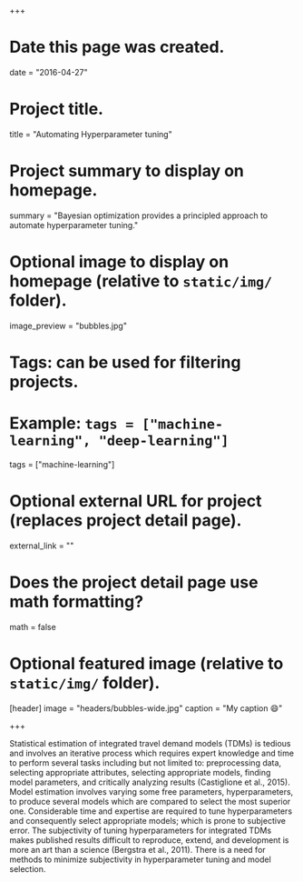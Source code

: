 +++
# Date this page was created.
date = "2016-04-27"

# Project title.
title = "Automating Hyperparameter tuning"

# Project summary to display on homepage.
summary = "Bayesian optimization provides a principled approach to automate hyperparameter tuning."

# Optional image to display on homepage (relative to `static/img/` folder).
image_preview = "bubbles.jpg"

# Tags: can be used for filtering projects.
# Example: `tags = ["machine-learning", "deep-learning"]`
tags = ["machine-learning"]

# Optional external URL for project (replaces project detail page).
external_link = ""

# Does the project detail page use math formatting?
math = false

# Optional featured image (relative to `static/img/` folder).
[header]
image = "headers/bubbles-wide.jpg"
caption = "My caption :smile:"

+++

Statistical estimation of integrated travel demand models (TDMs) is tedious and involves an iterative process which requires expert knowledge and time to perform several tasks including but not limited to: preprocessing data, selecting appropriate attributes, selecting appropriate models, finding model parameters, and critically analyzing results (Castiglione et al., 2015). Model estimation involves varying some free parameters, hyperparameters, to produce several models which are compared to select the most superior one. Considerable time and expertise are required to tune hyperparameters and consequently select appropriate models; which is prone to subjective error. The subjectivity of tuning hyperparameters for integrated TDMs makes published results difficult to reproduce, extend, and development is more an art than a science (Bergstra et al., 2011). There is a need for methods to minimize subjectivity in hyperparameter tuning and model selection.
